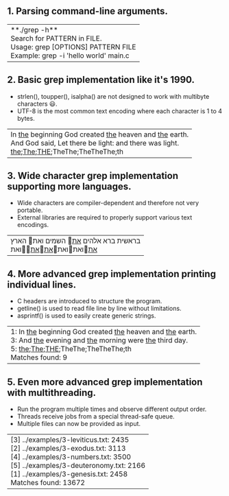 ## 1. Parsing command-line arguments.
<table><tr><td>
**./grep -h**<br>
Search for PATTERN in FILE.<br>
Usage: grep [OPTIONS] PATTERN FILE<br>
Example: grep -i 'hello world' main.c
</table></tr></td>

## 2. Basic grep implementation like it's 1990.
* strlen(), toupper(), isalpha() are not designed to work with multibyte characters 😃️.
* UTF-8 is the most common text encoding where each character is 1 to 4 bytes.
<table><tr><td>
In <ins>the</ins> beginning God created <ins>the</ins> heaven and <ins>the</ins> earth.<br>
And God said, Let there be light: and there was light.<br>
<ins>the</ins>;<ins>The</ins>;<ins>THE</ins>;TheThe;TheTheThe;th
</table></tr></td>

## 3. Wide character grep implementation supporting more languages.
* Wide characters are compiler-dependent and therefore not very portable.
* External libraries are required to properly support various text encodings.
<table><tr><td>
בראשית ברא אלהים <ins>את</ins>👋️ השמים ואת👋️ הארץ<br>
<ins>את</ins>👋️ואת👋️ואת👋️<ins>את</ins>👋️<ins>את</ins>👋️👋️ואת
</table></tr></td>

## 4. More advanced grep implementation printing individual lines.
* C headers are introduced to structure the program.
* getline() is used to read file line by line without limitations.
* asprintf() is used to easily create generic strings.
<table><tr><td>
1: In <ins>the</ins> beginning God created <ins>the</ins> heaven and <ins>the</ins> earth.<br>
3: And <ins>the</ins> evening and <ins>the</ins> morning were <ins>the</ins> third day.<br>
5: <ins>the</ins>;<ins>The</ins>;<ins>THE</ins>;TheThe;TheTheThe;th<br>
Matches found: 9
</table></tr></td>

## 5. Even more advanced grep implementation with multithreading.
* Run the program multiple times and observe different output order.
* Threads receive jobs from a special thread-safe queue.
* Multiple files can now be provided as input.
<table><tr><td>
[3] ../examples/3-leviticus.txt: 2435<br>
[2] ../examples/3-exodus.txt: 3113<br>
[4] ../examples/3-numbers.txt: 3500<br>
[5] ../examples/3-deuteronomy.txt: 2166<br>
[1] ../examples/3-genesis.txt: 2458<br>
Matches found: 13672
</table></tr></td>
